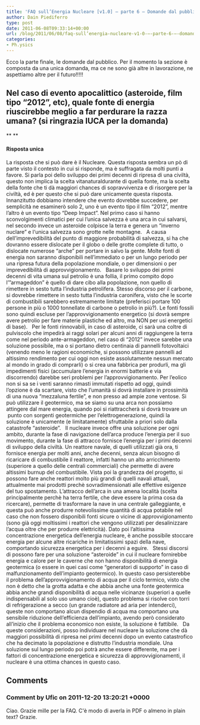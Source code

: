 ```yaml
---
title: 'FAQ sull’Energia Nucleare [v1.0] – parte 6 – Domande dal pubblico'
author: Dain Piediferro
type: post
date: 2011-06-08T09:33:14+00:00
url: /blog/2011/06/08/faq-sull’energia-nucleare-v1-0-–-parte-6-–-domande-dal-pubblico/
categories:
- Ph.ysics
---
```

Ecco la parte finale, le domande dal pubblico. Per il momento la sezione è composta da una unica domanda, ma ce ne sono già altre in lavorazione, ne aspettiamo altre per il futuro!!!!!
&nbsp;
<!--more-->
## Nel caso di evento apocalittico (asteroide, film tipo “2012”, etc), quale fonte di energia riuscirebbe meglio a far perdurare la razza umana? (si ringrazia lUCA per la domanda)
**
**
#### Risposta unica
La risposta che si può dare è il Nucleare. Questa risposta sembra un pò di parte visto il contesto in cui si risponde, ma è suffragata da molti punti a favore. Si parla poi dello sviluppo dei primi decenni di ripresa di una civiltà, questo non implica la scelta vitanaturaldurante di quella fonte, ma la scelta della fonte che ti dà maggiori chances di sopravvivenza e di risorgere per la civiltà, ed è per questo che si può dare unicamente questa risposta.
&nbsp;
Innanzitutto dobbiamo intendere che evento dovrebbe succedere, per semplicità ne esaminerò solo 2, uno è un evento tipo il film “2012”, mentre l’altro è un evento tipo “Deep Impact”. Nel primo caso si hanno sconvolgimenti climatici per cui l’unica salvezza è una arca in cui salvarsi, nel secondo invece un asteroide colpisce la terra e genera un “inverno nuclare” e l‘unica salvezza sono grotte nelle montagne.
&nbsp;
A causa dell’imprevedibilità del punto di maggiore probabilità di salvezza, si ha che dovranno essere dislocate per il globo o delle grotte complete di tutto, o dislocate numerose “arche” per portare in salvo la gente. Molte fonti di energia non saranno disponibili nell’immediato o per un lungo periodo per una ripresa futura della popolazione mondiale, o per dimensioni o per imprevedibilità di approvvigionamento.
&nbsp;
Basare lo sviluppo dei primi decenni di vita umana sul petrolio è una follia, il primo compito dopo l’”armageddon” è quello di dare cibo alla popolazione, non quello di rimettere in sesto tutta l’industria petrolifera. Stesso discorso per il carbone, si dovrebbe rimettere in sesto tutta l’industria caronifera, visto che le scorte di combustibili sarebbero estremamente limitate (preferisci portare 100 persone in più o 1000 tonnellate di carbone o petrolio in più?). Le fonti fossili sono quindi escluse per l’approvvigionamento energetico (si dovrà sempre avere petrolio per fare materie plastiche ed altro, ma NON per usi energetici di base).
&nbsp;
Per le fonti rinnovabili, in caso di asteroide, ci sarà una coltre di pulviscolo che impedirà ai raggi solari per alcuni anni di raggiungere la terra come nel periodo ante-armageddon, nel caso di “2012” invece sarebbe una soluzione possibile, ma o si portano dietro centinaia di pannelli fotovoltaici (venendo meno le ragioni economiche, si possono utilizzare pannelli ad altissimo rendimento per cui oggi non esiste assolutamente nessun mercato al mondo in grado di comprarli) o si crea una fabbrica per produrli, ma gli impedimenti fisici (accumulare l’energia in enormi batterie e via discorrendo) darebbe seri problemi per l’approvvigionamento. Per l’eolico non si sa se i venti saranno rimasti immutati rispetto ad oggi, quindi l’opzione è da scartare, visto che l’umanità si dovrà installare in prossimità di una nuova “mezzaluna fertile”, e non presso ad ampie zone ventose.
Si può utilizzare il geotermico, ma se siamo su una arca non possiamo attingere dal mare energia, quando poi si riattraccherà si dovrà trovare un  punto con sorgenti geotermiche per l’elettrogenerazione, quindi la soluzione è unicamente (e limitatamente) sfruttabile a priori solo dalla catastrofe “asteroide”.
&nbsp;
Il nucleare invece offre una soluzione per ogni ambito, durante la fase di navigazione dell’arca produce l’energia per il suo movimento, durante la fase di attracco fornisce l’energia per i primi decenni di sviluppo della civiltà. Un reattore navale, di quelli utilizzati già ora, ti fornisce energia per molti anni, anche decenni, senza alcun bisogno di ricaricare di combustibile il reattore, infatti hanno un alto arricchimento (superiore a quello delle centrali commerciali) che permette di avere altissimi burnup del combustibile. Vista poi la grandezza del progetto, si possono fare anche reattori molto più grandi di quelli navali attuali, attualmente mai prodotti prechè sovradimensionati alle effettive esigenze del tuo spostamento. L’attracco dell’arca in una amena località (scelta principalmente perchè ha terra fertile, che deve essere la prima cosa da ricercare), permette di trasformare la nave in una centrale galleggiante, e questa può anche produrre notevolissime quantità di acqua potabile nel caso che non fossero disponibili fonti sicure o vicine di approvvigionamento (sono già oggi moltissimi i reattori che vengono utilizzati per desalinizzare l’acqua oltre che per produrre elettricità). Dato poi l’altissima concentrazione energetica dell’energia nucleare, è anche possibile stoccare energia per alcune altre ricariche in limitatissimi spazi della nave, comportando sicurezza energetica per i decenni a eguire.
&nbsp;
Stessi discorsi di possono fare per una soluzione “asteroide” in cui il nucleare fornirebbe energia e calore per le caverne che non hanno disponibilità di energia geotermica (o essere in quei casi come “generatori di supporto” in caso di malfunzionamento dell’impianto geotermico). In questo caso persisterebbe il problema dell’approvvigionamento di acqua per il ciclo termico, visto che non è detto che la grotta adatta e che abbia anche una fonte geotermica abbia anche grandi disponibilità di acqua nelle vicinanze (superiori a quelle indispensabili al solo uso umano cioè), questo problema si risolve con torri di refrigerazione a secco (un grande radiatore ad aria per intenderci), queste non comportano alcun dispendio di acqua ma comportano una sensibile riduzione dell’efficienza dell’impianto, avendo però considerato all’inizio che il problema economico non esiste, la soluzione è fattibile.
&nbsp;
Da queste considerazioni, posso individuare nel nucleare la soluzione che dà maggiori possibilità di ripresa nei primi decenni dopo un evento catastrofico che ha decimato la popolazione e distrutto l’industria mondiale. Una soluzione sul lungo periodo poi potrà anche essere differente, ma per i fattori di concentrazione energetica e sicurezza di approvvigionamenti, il nucleare è una ottima chances in questo caso.
&nbsp;
&nbsp;
&nbsp;
## Comments
### Comment by Ufic on 2011-12-20 13:20:21 +0000
Ciao. Grazie mille per la FAQ. C'è modo di averla in PDF o almeno in plain text? Grazie.
